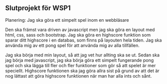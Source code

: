 ## Slutprojekt för WSP1

Planering: Jag ska göra ett simpelt spel inom en webbläsare

Den ska främst vara driven av javascript men jag ska göra en layout med html, css, sass och bootstrap.
Jag ska göra en highscore funktion som sparar ditt highscore i en databas, som finns på layouten hela tiden.
Jag ska använda mig av ett pong spel för att använda mig av alla tillfällen.

Jag ska börja med min layout, så att jag vet hur allting ska se ut. Sedan ska jag börja med javascript, jag ska börja göra ett simpelt fungerande pong spel och ska lägga till fler och fler funktioner som gör så att spelet är mer speciellt. Highscore funktionen ska jag göra allra sist på grund av att det är nog lättast att göra highscore funktionen när man har alla ints och sånt. 

